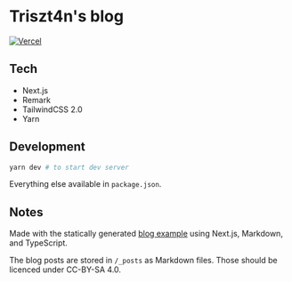# Triszt4n's blog

[![Vercel](https://therealsujitk-vercel-badge.vercel.app/?app=blog-triszt4n&style=for-the-badge)](blog-triszt4n.vercel.app)

## Tech

* Next.js
* Remark
* TailwindCSS 2.0
* Yarn

## Development

```bash
yarn dev # to start dev server
```

Everything else available in `package.json`.

## Notes

Made with the statically generated [blog example](https://github.com/vercel/next.js/tree/canary/examples/blog-starter-typescript) using Next.js, Markdown, and TypeScript.

The blog posts are stored in `/_posts` as Markdown files. Those should be licenced under CC-BY-SA 4.0.

